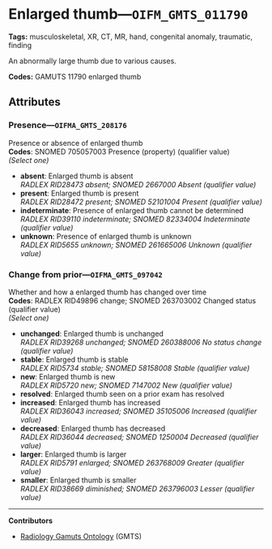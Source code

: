 # Enlarged thumb—`OIFM_GMTS_011790`

**Tags:** musculoskeletal, XR, CT, MR, hand, congenital anomaly, traumatic, finding

An abnormally large thumb due to various causes.

**Codes:** GAMUTS 11790 enlarged thumb

## Attributes

### Presence—`OIFMA_GMTS_208176`

Presence or absence of enlarged thumb  
**Codes**: SNOMED 705057003 Presence (property) (qualifier value)  
*(Select one)*

- **absent**: Enlarged thumb is absent  
_RADLEX RID28473 absent; SNOMED 2667000 Absent (qualifier value)_
- **present**: Enlarged thumb is present  
_RADLEX RID28472 present; SNOMED 52101004 Present (qualifier value)_
- **indeterminate**: Presence of enlarged thumb cannot be determined  
_RADLEX RID39110 indeterminate; SNOMED 82334004 Indeterminate (qualifier value)_
- **unknown**: Presence of enlarged thumb is unknown  
_RADLEX RID5655 unknown; SNOMED 261665006 Unknown (qualifier value)_

### Change from prior—`OIFMA_GMTS_097042`

Whether and how a enlarged thumb has changed over time  
**Codes**: RADLEX RID49896 change; SNOMED 263703002 Changed status (qualifier value)  
*(Select one)*

- **unchanged**: Enlarged thumb is unchanged  
_RADLEX RID39268 unchanged; SNOMED 260388006 No status change (qualifier value)_
- **stable**: Enlarged thumb is stable  
_RADLEX RID5734 stable; SNOMED 58158008 Stable (qualifier value)_
- **new**: Enlarged thumb is new  
_RADLEX RID5720 new; SNOMED 7147002 New (qualifier value)_
- **resolved**: Enlarged thumb seen on a prior exam has resolved  
- **increased**: Enlarged thumb has increased  
_RADLEX RID36043 increased; SNOMED 35105006 Increased (qualifier value)_
- **decreased**: Enlarged thumb has decreased  
_RADLEX RID36044 decreased; SNOMED 1250004 Decreased (qualifier value)_
- **larger**: Enlarged thumb is larger  
_RADLEX RID5791 enlarged; SNOMED 263768009 Greater (qualifier value)_
- **smaller**: Enlarged thumb is smaller  
_RADLEX RID38669 diminished; SNOMED 263796003 Lesser (qualifier value)_

---

**Contributors**

- [Radiology Gamuts Ontology](https://gamuts.net/) (GMTS)